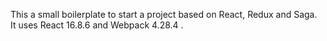 This a small boilerplate to start a project based on React, Redux and Saga.   
It uses React 16.8.6 and Webpack 4.28.4 .